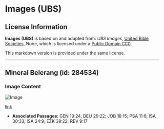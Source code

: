 # Images (UBS)

## License Information

**Images (UBS)** is based on and adapted from: _UBS Images_, [United Bible Societies](https://unitedbiblesocieties.org/), None, which is licensed under a [Public Domain CC0](https://creativecommons.org/public-domain/cc0/).

This markdown version is provided under the same license.



--------------------------------

## Mineral Belerang (id: 284534)

### Image Content

![Image](https://cdn.aquifer.bible/aquifer-content/resources/Media/WEB-0842_sulphur_mineral.jpg)

[link](https://cdn.aquifer.bible/aquifer-content/resources/Media/WEB-0842_sulphur_mineral.jpg)

* **Associated Passages:** GEN 19:24; DEU 29:22; JOB 18:15; PSA 11:6; ISA 30:33; ISA 34:9; EZK 38:22; REV 9:17

